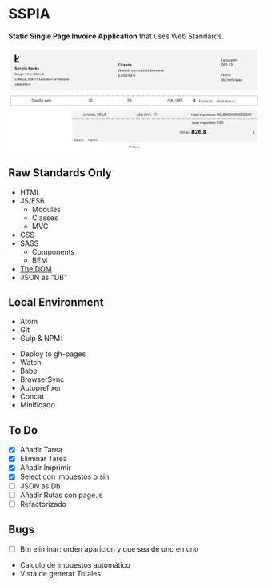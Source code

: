 # SSPIA
**Static Single Page Invoice Application** that uses Web Standards.

![Screenshot](./screenshot.png)

## Raw Standards Only

  - HTML
  - JS/ES6
    - Modules
    - Classes
    - MVC
  - CSS
  - SASS
    - Components
    - BEM
  - [The DOM](https://developer.mozilla.org/en-US/docs/Web/API/Document_Object_Model)
  - JSON as "DB"

## Local Environment

 * Atom
 * Git
 * Gulp & NPM:
  - Deploy to gh-pages
  - Watch
  - Babel
  - BrowserSync
  - Autoprefixer
  - Concat
  - Minificado

## To Do

- [x] Añadir Tarea
- [x] Eliminar Tarea
- [x] Añadir Imprimir
- [x] Select con impuestos o sin
- [ ] JSON as Db
- [ ] Añadir Rutas con page.js
- [ ] Refactorizado

## Bugs

- [ ] Btn eliminar: orden aparicion y que sea de uno en uno
- Calculo de impuestos automático
- Vista de generar Totales
